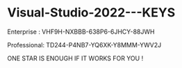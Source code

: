 # Visual-Studio-2022---KEYS
Enterprise : VHF9H-NXBBB-638P6-6JHCY-88JWH

Professional: TD244-P4NB7-YQ6XK-Y8MMM-YWV2J

ONE STAR IS ENOUGH IF IT WORKS FOR YOU !
